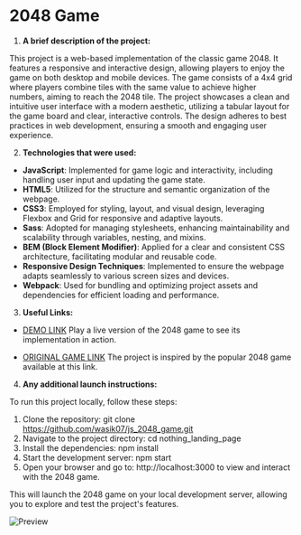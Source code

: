 # **2048 Game**

1. **A brief description of the project:**

  This project is a web-based implementation of the classic game 2048. It features a responsive and interactive design, allowing players to enjoy the game on both desktop and mobile devices. The game consists of a 4x4 grid where players combine tiles with the same value to achieve higher numbers, aiming to reach the 2048 tile. The project showcases a clean and intuitive user interface with a modern aesthetic, utilizing a tabular layout for the game board and clear, interactive controls. The design adheres to best practices in web development, ensuring a smooth and engaging user experience.

2. **Technologies that were used:**

  - **JavaScript**: Implemented for game logic and interactivity, including handling user input and updating the game state.
  - **HTML5**: Utilized for the structure and semantic organization of the webpage.
  - **CSS3**: Employed for styling, layout, and visual design, leveraging Flexbox and Grid for responsive and adaptive layouts.
  - **Sass**: Adopted for managing stylesheets, enhancing maintainability and scalability through variables, nesting, and mixins.
  - **BEM (Block Element Modifier)**: Applied for a clear and consistent CSS architecture, facilitating modular and reusable code.
  - **Responsive Design Techniques**: Implemented to ensure the webpage adapts seamlessly to various screen sizes and devices.
  - **Webpack**: Used for bundling and optimizing project assets and dependencies for efficient loading and performance.

3. **Useful Links:**
  - [DEMO LINK](https://wasik07.github.io/js_2048_game/)
      Play a live version of the 2048 game to see its implementation in action.

  - [ORIGINAL GAME LINK](https://play2048.co/)
      The project is inspired by the popular 2048 game available at this link.

4. **Any additional launch instructions:**

  To run this project locally, follow these steps:

  1. Clone the repository:
    git clone https://github.com/wasik07/js_2048_game.git
  2. Navigate to the project directory:
    cd nothing_landing_page
  3. Install the dependencies:
    npm install
  4. Start the development server:
    npm start
  5. Open your browser and go to:
    http://localhost:3000 to view and interact with the 2048 game.

  This will launch the 2048 game on your local development server, allowing you to explore and test the project's features.

  ![Preview](./src/images/reference.png)
